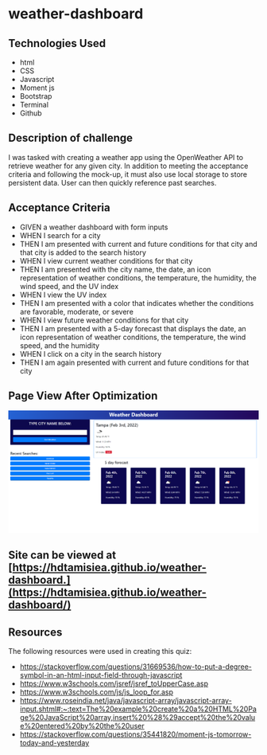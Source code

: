 # weather-dashboard

## Technologies Used

* html
* CSS
* Javascript
* Moment js
* Bootstrap
* Terminal
* Github

## Description of challenge

I was tasked with creating a weather app using the OpenWeather API to retrieve weather for any given city.  In addition to meeting the acceptance criteria and following the mock-up, it must also use local storage to store persistent data.  User can then quickly reference past searches.

##  Acceptance Criteria

* GIVEN a weather dashboard with form inputs
* WHEN I search for a city
* THEN I am presented with current and future conditions for that city and that city is added to the search history
* WHEN I view current weather conditions for that city
* THEN I am presented with the city name, the date, an icon representation of weather conditions, the temperature, the humidity, the wind speed, and the UV index
* WHEN I view the UV index
* THEN I am presented with a color that indicates whether the conditions are favorable, moderate, or severe
* WHEN I view future weather conditions for that city
* THEN I am presented with a 5-day forecast that displays the date, an icon representation of weather conditions, the temperature, the wind speed, and the humidity
* WHEN I click on a city in the search history
* THEN I am again presented with current and future conditions for that city

## Page View After Optimization

![Code-Quiz Landing Page View](/assets/images/page.png)

## Site can be viewed at [https://hdtamisiea.github.io/weather-dashboard.](https://hdtamisiea.github.io/weather-dashboard/)

## Resources

The following resources were used in creating this quiz:

* https://stackoverflow.com/questions/31669536/how-to-put-a-degree-symbol-in-an-html-input-field-through-javascript
* https://www.w3schools.com/jsref/jsref_toUpperCase.asp
* https://www.w3schools.com/js/js_loop_for.asp
* https://www.roseindia.net/java/javascript-array/javascript-array-input.shtml#:~:text=The%20example%20create%20a%20HTML%20Page%20JavaScript%20array,insert%20%28%29accept%20the%20value%20entered%20by%20the%20user
* https://stackoverflow.com/questions/35441820/moment-js-tomorrow-today-and-yesterday
